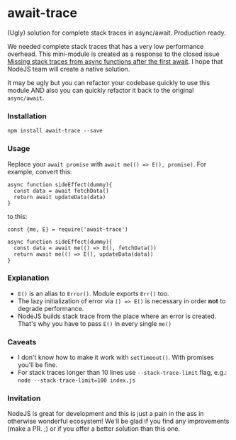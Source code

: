 # await-trace
(Ugly) solution for complete stack traces in async/await. Production ready.

We needed complete stack traces that has a very low performance overhead. 
This mini-module is created as a response to the closed issue [Missing stack traces from async functions after the first await](https://github.com/nodejs/node/issues/11865).
I hope that NodeJS team will create a native solution.

It may be ugly but you can refactor your codebase quickly to use this module AND also you can quickly refactor it back
to the original `async/await`.

### Installation

`npm install await-trace --save`

### Usage

Replace your `await promise` with `await me(() => E(), promise)`. For example, convert this:

```
async function sideEffect(dummy){
  const data = await fetchData()
  return await updateData(data)
}
```

to this:
```
const {me, E} = require('await-trace')

async function sideEffect(dummy){
  const data = await me(() => E(), fetchData())
  return await me(() => E(), updateData(data))
}
```

### Explanation

- `E()` is an alias to `Error()`. Module exports `Err()` too.
- The lazy initialization of error via `() => E()` is necessary in order **not** to degrade performance. 
- NodeJS builds stack trace from the place where an error is created. That's why you have to pass `E()` in every single `me()`


### Caveats

- I don't know how to make it work with `setTimeout()`. With promises you'll be fine.
- For stack traces longer than 10 lines use `--stack-trace-limit` flag, e.g.:
  ```node --stack-trace-limit=100 index.js```

### Invitation

NodeJS is great for development and this is just a pain in the ass in otherwise wonderful ecosystem!
We'll be glad if you find any improvements (make a PR. ;) or if you offer a better solution than this one.
 

